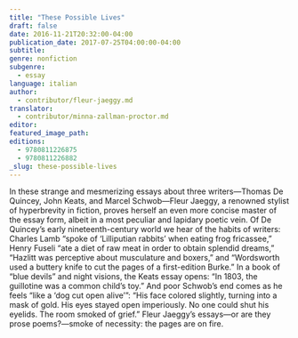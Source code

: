 ```yaml
---
title: "These Possible Lives"
draft: false
date: 2016-11-21T20:32:00-04:00
publication_date: 2017-07-25T04:00:00-04:00
subtitle:
genre: nonfiction
subgenre:
  - essay
language: italian
author:
  - contributor/fleur-jaeggy.md
translator:
  - contributor/minna-zallman-proctor.md
editor:
featured_image_path:
editions:
  - 9780811226875
  - 9780811226882
_slug: these-possible-lives
---
```


In these strange and mesmerizing essays about three writers—Thomas De Quincey, John Keats, and Marcel Schwob—Fleur Jaeggy, a renowned stylist of hyperbrevity in fiction, proves herself an even more concise master of the essay form, albeit in a most peculiar and lapidary poetic vein. Of De Quincey’s early nineteenth-century world we hear of the habits of writers: Charles Lamb “spoke of ‘Lilliputian rabbits’ when eating frog fricassee,” Henry Fuseli “ate a diet of raw meat in order to obtain splendid dreams,” “Hazlitt was perceptive about musculature and boxers,” and “Wordsworth used a buttery knife to cut the pages of a first-edition Burke.” In a book of “blue devils” and night visions, the Keats essay opens: “In 1803, the guillotine was a common child’s toy.” And poor Schwob’s end comes as he feels “like a ‘dog cut open alive’”: “His face colored slightly, turning into a mask of gold. His eyes stayed open imperiously. No one could shut his eyelids. The room smoked of grief.” Fleur Jaeggy’s essays—or are they prose poems?—smoke of necessity: the pages are on fire.

